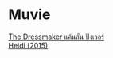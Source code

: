 # Muvie

[The Dressmaker แค้นลั่น ปังเวอร์](https://www.youtube.com/watch?v=YXCxbmE_8xA)<br>
[ Heidi (2015)](https://www.youtube.com/watch?v=O-x0Ai77A9E)<br>
